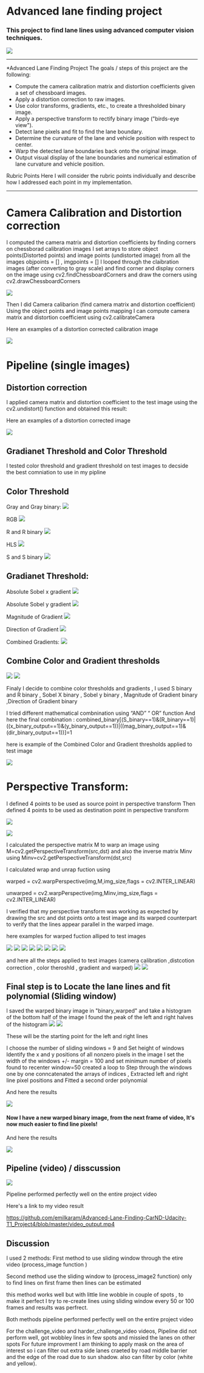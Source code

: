 # Advanced lane finding project
### This project to find lane lines using advanced computer vision techniques.

![](https://github.com/emilkaram/Advanced-Lane-Finding-CarND-Udacity-T1_Project4/blob/master/images/video_output.png)

________________________________________
*Advanced Lane Finding Project
The goals / steps of this project are the following:
*	Compute the camera calibration matrix and distortion coefficients given a set of chessboard images.
*	Apply a distortion correction to raw images.
*	Use color transforms, gradients, etc., to create a thresholded binary image.
*	Apply a perspective transform to rectify binary image ("birds-eye view").
*	Detect lane pixels and fit to find the lane boundary.
*	Determine the curvature of the lane and vehicle position with respect to center.
*	Warp the detected lane boundaries back onto the original image.
*	Output visual display of the lane boundaries and numerical estimation of lane curvature and vehicle position.

Rubric Points
Here I will consider the rubric points individually and describe how I addressed each point in my implementation.
________________________________________
# Camera Calibration and Distortion correction
I computed the camera matrix and distortion coefficients by finding corners on chessborad calibration images
I set arrays to store object points(Distorted points) and image points (undistorted image) from all the images
objpoints = [] , imgpoints = []
I looped through the claibration images (after converting to gray scale) and find corner and display corners on the image using cv2.findChessboardCorners and draw the corners using cv2.drawChessboardCorners

![](https://github.com/emilkaram/Advanced-Lane-Finding-CarND-Udacity-T1_Project4/blob/master/images/1.png)


Then I did Camera calibarion (find camera matrix and distortion coefficient)
Using the object points and image points mapping I can compute camera matrix and distortion coefficient using cv2.calibrateCamera

Here an examples of a distortion corrected calibration image

![](https://github.com/emilkaram/Advanced-Lane-Finding-CarND-Udacity-T1_Project4/blob/master/images/2.png)


# Pipeline (single images)

## Distortion correction
I applied camera matrix and distortion coefficient to the test image using the cv2.undistort() function and obtained this result:


  Here an examples of a distortion corrected image

![](https://github.com/emilkaram/Advanced-Lane-Finding-CarND-Udacity-T1_Project4/blob/master/images/3.png)

## Gradianet Threshold and Color Threshold
I tested color threshold and gradient threshold on test images to decside the best comniation to use in my pipline


## Color Threshold

Gray and Gray binary:
![](https://github.com/emilkaram/Advanced-Lane-Finding-CarND-Udacity-T1_Project4/blob/master/images/4.png)

RGB
![](https://github.com/emilkaram/Advanced-Lane-Finding-CarND-Udacity-T1_Project4/blob/master/images/5.png)

R and R binary
![](https://github.com/emilkaram/Advanced-Lane-Finding-CarND-Udacity-T1_Project4/blob/master/images/6.png)

HLS
![](https://github.com/emilkaram/Advanced-Lane-Finding-CarND-Udacity-T1_Project4/blob/master/images/7.png)

S and S binary
![](https://github.com/emilkaram/Advanced-Lane-Finding-CarND-Udacity-T1_Project4/blob/master/images/8.png)


## Gradianet Threshold:
 
Absolute Sobel x gradient
![](https://github.com/emilkaram/Advanced-Lane-Finding-CarND-Udacity-T1_Project4/blob/master/images/9.png)

Absolute Sobel y gradient
![](https://github.com/emilkaram/Advanced-Lane-Finding-CarND-Udacity-T1_Project4/blob/master/images/10.png)

Magnitude of Gradient
![](https://github.com/emilkaram/Advanced-Lane-Finding-CarND-Udacity-T1_Project4/blob/master/images/11.png)

Direction of Gradient
![](https://github.com/emilkaram/Advanced-Lane-Finding-CarND-Udacity-T1_Project4/blob/master/images/12.png)

Combined Gradients:
![](https://github.com/emilkaram/Advanced-Lane-Finding-CarND-Udacity-T1_Project4/blob/master/images/13.png) 

 
## Combine Color and Gradient thresholds
![](https://github.com/emilkaram/Advanced-Lane-Finding-CarND-Udacity-T1_Project4/blob/master/images/14.png)
![](https://github.com/emilkaram/Advanced-Lane-Finding-CarND-Udacity-T1_Project4/blob/master/images/15.png)

Finaly I decide to combine color thresholds and gradients , I used S binary and R binary , Sobel X binary , Sobel y binary , Magnitude of Gradient binary ,Direction of Gradient binary 

I tried different mathematical combnination using “AND”  “ OR” function 
And here the final combination :
combined_binary[(S_binary==1)&(R_binary==1)|((x_binary_output==1)&(y_binary_output==1))|((mag_binary_output==1)&(dir_binary_output==1))]=1

 here is example of the Combined Color and Gradient thresholds applied to test image
 
 ![](https://github.com/emilkaram/Advanced-Lane-Finding-CarND-Udacity-T1_Project4/blob/master/images/16.png)




# Perspective Transform:

I defined 4 points to be used as source point in perspective transform
Then defined 4 points to be used as destination point in perspective transform

![](https://github.com/emilkaram/Advanced-Lane-Finding-CarND-Udacity-T1_Project4/blob/master/images/17.png)

![](https://github.com/emilkaram/Advanced-Lane-Finding-CarND-Udacity-T1_Project4/blob/master/images/18.png)


I calculated the perspective matrix M to warp an image using M=cv2.getPerspectiveTransform(src,dst)
and also the inverse matrix Minv using  Minv=cv2.getPerspectiveTransform(dst,src)

I calculated wrap and unrap fuction using 

warped = cv2.warpPerspective(img,M,img_size,flags = cv2.INTER_LINEAR)

unwarped = cv2.warpPerspective(img,Minv,img_size,flags = cv2.INTER_LINEAR)

I verified that my perspective transform was working as expected by drawing the src and dst points onto a test image and its warped counterpart to verify that the lines appear parallel in the warped image.

here examples for warped fuction alliped to test images

 ![](https://github.com/emilkaram/Advanced-Lane-Finding-CarND-Udacity-T1_Project4/blob/master/images/19.png)
 ![](https://github.com/emilkaram/Advanced-Lane-Finding-CarND-Udacity-T1_Project4/blob/master/images/20.png)
 ![](https://github.com/emilkaram/Advanced-Lane-Finding-CarND-Udacity-T1_Project4/blob/master/images/21.png)
 ![](https://github.com/emilkaram/Advanced-Lane-Finding-CarND-Udacity-T1_Project4/blob/master/images/22.png)
 ![](https://github.com/emilkaram/Advanced-Lane-Finding-CarND-Udacity-T1_Project4/blob/master/images/23.png)
 ![](https://github.com/emilkaram/Advanced-Lane-Finding-CarND-Udacity-T1_Project4/blob/master/images/24.png)
 ![](https://github.com/emilkaram/Advanced-Lane-Finding-CarND-Udacity-T1_Project4/blob/master/images/25.png)
 ![](https://github.com/emilkaram/Advanced-Lane-Finding-CarND-Udacity-T1_Project4/blob/master/images/26.png)


and here all the steps applied to test images (camera calibration ,distcotion correction , color theroshld , gradient and warped)
 ![](https://github.com/emilkaram/Advanced-Lane-Finding-CarND-Udacity-T1_Project4/blob/master/images/32.png)
 ![](https://github.com/emilkaram/Advanced-Lane-Finding-CarND-Udacity-T1_Project4/blob/master/images/27.png)
 

## Final step is to Locate the lane lines and fit polynomial (Sliding window)
l saved the warped binary image in "binary_warped" and take a histogram of the bottom half of the image 
I found the peak of the left and right halves of the histogram
 ![](https://github.com/emilkaram/Advanced-Lane-Finding-CarND-Udacity-T1_Project4/blob/master/images/29.png)
 ![](https://github.com/emilkaram/Advanced-Lane-Finding-CarND-Udacity-T1_Project4/blob/master/images/28.png)

These will be the starting point for the left and right lines

I choose the number of sliding windows = 9 and Set height of windows
Identify the x and y positions of all nonzero pixels in the image
I set the width of the windows +/- margin = 100 and set minimum number of pixels found to recenter window=50
created a loop to Step through the windows one by one
conncatenated the arrays of indices , Extracted left and right line pixel positions and Fitted a second order polynomial 

And here the results

 ![](https://github.com/emilkaram/Advanced-Lane-Finding-CarND-Udacity-T1_Project4/blob/master/images/30.png)

#### Now I have a new warped binary image, from the next frame of video, It's now much easier to find line pixels!

And here the results

 ![](https://github.com/emilkaram/Advanced-Lane-Finding-CarND-Udacity-T1_Project4/blob/master/images/31.png)



## Pipeline (video) / disscussion
![](https://github.com/emilkaram/Advanced-Lane-Finding-CarND-Udacity-T1_Project4/blob/master/images/33.png)
 
Pipeline performed perfectly well on the entire project video  

Here's a link to my video result

https://github.com/emilkaram/Advanced-Lane-Finding-CarND-Udacity-T1_Project4/blob/master/video_output.mp4

 
## Discussion
I used 2 methods:
First method to use sliding window through the etire video (process_image function )

Second method use the sliding window to (process_image2 function) only to find lines on first frame then lines can be estimated 

this method works well but with little line wobble in couple of spots , to make it perfect I try to re-create lines using sliding window every 50 or 100 frames and results was perfrect.

Both methods pipeline performed perfectly well on the entire project video  
 
For the challenge_video and harder_challenge_video videos, Pipeline did not perform well, got wobbley lines in few spots and missied the lanes on other spots
For future improvment I am thinking to apply mask on the area of interest so i can filter out extra side lanes craeted by road middle barrier and the edge of the road due to sun shadow. also can filter by color (white and yellow).

